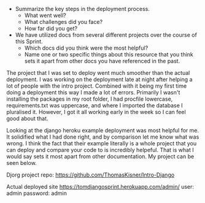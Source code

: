 - Summarize the key steps in the deployment process. 
  - What went well?
  - What challenges did you face? 
  - How far did you get?
- We have utilized docs from several different projects over the course of this Sprint.
  - Which docs did you think were the most helpful? 
  - Name one or two specific things about this resource that you think sets it apart from other docs you have referenced in the past. 

The project that I was set to deploy went much smoother than the actual deployment. I was working on the deployment late at night after helping a lot of people with the intro project. Combined with it being my first time doing a deployment this way I made a lot of errors. Primarily I wasn't installing the packages in my root folder, I had procfile lowercase, requirements.txt was uppercase, and where I imported the database I pluralised it. However, I got it all working early in the week so I can feel good about that.

Looking at the django heroku example deployment was most helpful for me. It solidified what I had done right, and by comparison let me know what was wrong. I think the fact that their example literally is a whole project that you can deploy and compare your code to is incredibly helpeful. That is what I would say sets it most apart from other documentation. My project can be seen below.

Djorg project repo:
https://github.com/ThomasKisner/Intro-Django

Actual deployed site
https://tomdjangosprint.herokuapp.com/admin/
user: admin
password: admin